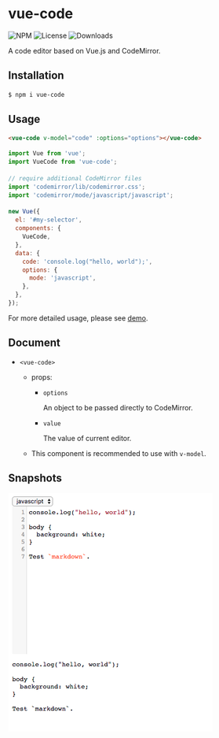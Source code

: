 vue-code
===

![NPM](https://img.shields.io/npm/v/vue-code.svg)
![License](https://img.shields.io/npm/l/vue-code.svg)
![Downloads](https://img.shields.io/npm/dt/vue-code.svg)

A code editor based on Vue.js and CodeMirror.

Installation
---
``` sh
$ npm i vue-code
```

Usage
---
``` html
<vue-code v-model="code" :options="options"></vue-code>
```

``` js
import Vue from 'vue';
import VueCode from 'vue-code';

// require additional CodeMirror files
import 'codemirror/lib/codemirror.css';
import 'codemirror/mode/javascript/javascript';

new Vue({
  el: '#my-selector',
  components: {
    VueCode,
  },
  data: {
    code: 'console.log("hello, world");',
    options: {
      mode: 'javascript',
    },
  },
});
```

For more detailed usage, please see [demo](demo).

Document
---
* `<vue-code>`

  * props:

    * `options`

      An object to be passed directly to CodeMirror.

    * `value`

      The value of current editor.

  * This component is recommended to use with `v-model`.

Snapshots
---
![](demo/snapshot.png)
